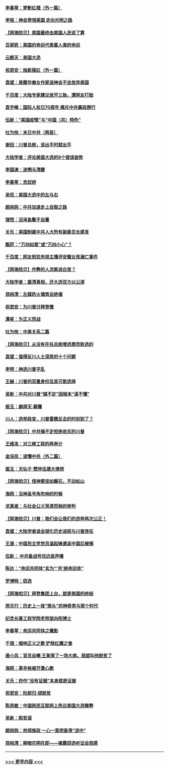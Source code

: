 #### [李春草：梦断红楼（外一篇）](../pages/nsc993/n12619122.md?t=12150451) 
#### [李铭：神会带领美国 走向光明之路](../pages/nsc993/n12618584.md?t=12150451) 
#### [【网海拾贝】美国最终由美国人民说了算](../pages/nsc993/n12617255.md?t=12150451) 
#### [百家姓：美国的命运代表着人类的命运](../pages/nsc993/n12615838.md?t=12150451) 
#### [云鹤天：美国大选](../pages/nsc993/n12615994.md?t=12150451) 
#### [祝君安：烛影摇红（外一篇）](../pages/nsc993/n12615975.md?t=12150451) 
#### [袁斌：美籍华裔女作家谈神会不会放弃美国](../pages/nsc993/n12615263.md?t=12150451) 
#### [千百度：大陆专家建议放开三胎，遭网友打脸](../pages/nsc993/n12614456.md?t=12150451) 
#### [袁宇峰：国际人权日70周年 痛斥中共暴政罪行](../pages/nsc993/n12611965.md?t=12150451) 
#### [伍新：“美国疫情”与“中国（共）特色”](../pages/nsc993/n12611463.md?t=12150451) 
#### [吐为快：末日中共（两首）](../pages/nsc993/n12611461.md?t=12150451) 
#### [谢田：川普总统，该出手时就出手](../pages/nsc993/n12610905.md?t=12150451) 
#### [大陆学者：评论美国大选的9个错误姿势](../pages/nsc993/n12609586.md?t=12150451) 
#### [李国涛：迷惘与清醒](../pages/nsc993/n12607532.md?t=12150451) 
#### [李春草：念奴娇](../pages/nsc993/n12607083.md?t=12150451) 
#### [吴侃：美国大选中的左与右](../pages/nsc993/n12607054.md?t=12150451) 
#### [颜纯钩：中共加速走上自毁之路](../pages/nsc993/n12606473.md?t=12150451) 
#### [理悟：沼泽鱼鳖不自量](../pages/nsc993/n12606454.md?t=12150451) 
#### [关乐：美国制裁中共人大所有副委员长感言](../pages/nsc993/n12606442.md?t=12150451) 
#### [甄莳：“万四如意”或“万四小心”？](../pages/nsc993/n12606091.md?t=12150451) 
#### [千百度：网友怒怼央视主播评安徽女孩溺亡事件](../pages/nsc993/n12605370.md?t=12150451) 
#### [【网海拾贝】作弊的人怎能进白宫？](../pages/nsc993/n12603546.md?t=12150451) 
#### [大陆学者：厘清真相，还大选双方以公道](../pages/nsc993/n12603475.md?t=12150451) 
#### [郑纯清：左媒防火墙筑自绝墙](../pages/nsc993/n12602226.md?t=12150451) 
#### [祝君安：为川普讨拜登檄](../pages/nsc993/n12602199.md?t=12150451) 
#### [潭星：为正义而战](../pages/nsc993/n12600926.md?t=12150451) 
#### [吐为快：中美关系二篇](../pages/nsc993/n12600908.md?t=12150451) 
#### [【网海拾贝】从没有在任总统增选票而败选的](../pages/nsc993/n12600435.md?t=12150451) 
#### [袁斌：值得反川人士深思的十个问题](../pages/nsc993/n12600332.md?t=12150451) 
#### [李明：神选川普平乱](../pages/nsc993/n12599751.md?t=12150451) 
#### [王赫：川普的双重身份及其可能选择](../pages/nsc993/n12599723.md?t=12150451) 
#### [吴新：中共对川普“搞不定”因根本“读不懂”](../pages/nsc993/n12599502.md?t=12150451) 
#### [振玉：鹧鸪天‧颠覆](../pages/nsc993/n12599494.md?t=12150451) 
#### [川人：选举政变，川普雷霆反击的时刻到了？](../pages/nsc993/n12599291.md?t=12150451) 
#### [【网海拾贝】中共搞不定拒绝收买的川普](../pages/nsc993/n12598955.md?t=12150451) 
#### [王维洛：对三峡工程的再审计](../pages/nsc993/n12598436.md?t=12150451) 
#### [金浴凤：读懂中共（外二篇）](../pages/nsc993/n12597943.md?t=12150451) 
#### [振玉：天仙子‧赞林伍德大律师](../pages/nsc993/n12597929.md?t=12150451) 
#### [【网海拾贝】信神要坚如磐石，不动如山](../pages/nsc993/n12597901.md?t=12150451) 
#### [海网：当神圣号角吹响的时候](../pages/nsc993/n12595891.md?t=12150451) 
#### [求真者：与社会公义背道而驰的审判](../pages/nsc993/n12595868.md?t=12150451) 
#### [【网海拾贝】川普：我们会让我们的选举再次公正！](../pages/nsc993/n12594930.md?t=12150451) 
#### [袁斌：大陆学者谈全球化历史进程与川普连任](../pages/nsc993/n12594690.md?t=12150451) 
#### [王涵：中国民主党党员温起锋遣返中国后被捕](../pages/nsc993/n12594540.md?t=12150451) 
#### [伍新： 中共备战号坟边哀声嚎](../pages/nsc993/n12593086.md?t=12150451) 
#### [陈达：“命运共同体”实为“‘共’统命运体”](../pages/nsc993/n12590865.md?t=12150451) 
#### [罗博特：窃选](../pages/nsc993/n12590619.md?t=12150451) 
#### [【网海拾贝】拜登集团上台，就是美国的终结](../pages/nsc993/n12589725.md?t=12150451) 
#### [邢天行：历史上一夜“换头”的神奇男与那个时代](../pages/nsc993/n12589424.md?t=12150451) 
#### [纪念长春工程学院老师邹向阳博士](../pages/nsc993/n12585390.md?t=12150451) 
#### [李春草：命运共同体之魔影](../pages/nsc993/n12585026.md?t=12150451) 
#### [千瑞：唱响正义之歌 铲除红魔之害](../pages/nsc993/n12585002.md?t=12150451) 
#### [唐小风：官员自嘲 王某得了一场大病，我就叫他脱贫了](../pages/nsc993/n12584981.md?t=12150451) 
#### [海网：基辛格被开激心歌](../pages/nsc993/n12584946.md?t=12150451) 
#### [关乐：炒作“没有证据”本身就是证据](../pages/nsc993/n12583146.md?t=12150451) 
#### [祝君安：阮郎归‧颂脱贫](../pages/nsc993/n12583119.md?t=12150451) 
#### [陈思敏：中国网民互联网上热议美国大选舞弊](../pages/nsc993/n12582845.md?t=12150451) 
#### [吴新：脱贫谣](../pages/nsc993/n12580839.md?t=12150451) 
#### [颜纯钩：林郑施政 一心一意把香港“送中”](../pages/nsc993/n12580805.md?t=12150451) 
#### [郑纯清：柳暗花明在即——揭露窃选听证会观感](../pages/nsc993/n12580795.md?t=12150451) 

----
#### [ >>> 更早内容 <<< ](../indexes/nsc993-earlier.md)
